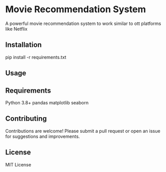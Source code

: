 # Movie Recommendation System

A powerful movie recommendation system to work similar to ott platforms like Netflix

## Installation
pip install -r requirements.txt

## Usage

## Requirements

Python 3.8+
pandas
matplotlib
seaborn

## Contributing
Contributions are welcome! Please submit a pull request or open an issue for suggestions and improvements.

## License
MIT License
